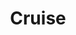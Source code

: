 ---
title: Cruise
crosslinks:
- churning
- virginislands
- KeyWest
- nottheonion
- dcl
- Frugal_Jerk
- awardtravel
- keto
- ChargeYourPhone
- videos
---